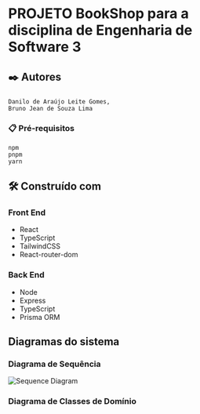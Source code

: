 # PROJETO BookShop para a disciplina de Engenharia de Software 3

## ✒️ Autores

###

```
Danilo de Araújo Leite Gomes,
Bruno Jean de Souza Lima
```

### 📋 Pré-requisitos

```
npm
pnpm
yarn
```

## 🛠️ Construído com

### Front End

- React
- TypeScript
- TailwindCSS
- React-router-dom

### Back End

- Node
- Express
- TypeScript
- Prisma ORM

## Diagramas do sistema

### Diagrama de Sequência

![Sequence Diagram](https://github.com/Brunoo-Lima/book-store/assets/112290478/4ba530dd-4295-4ced-978d-89641866690e)

### Diagrama de Classes de Domínio


